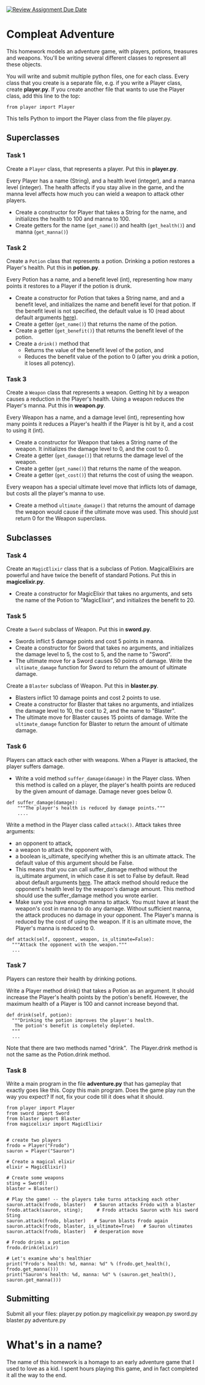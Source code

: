 [![Review Assignment Due Date](https://classroom.github.com/assets/deadline-readme-button-24ddc0f5d75046c5622901739e7c5dd533143b0c8e959d652212380cedb1ea36.svg)](https://classroom.github.com/a/zLomu2Zo)
# Compleat Adventure

This homework models an adventure game, with players, potions, treasures and weapons. You'll be writing several different classes to represent all these objects.

You will write and submit multiple python files, one for each class. Every class that you create is a separate file, e.g. if you write a Player class, create **player.py**. If you create another file that wants to use the Player class, add this line to the top:
```
from player import Player
```
This tells Python to import the Player class from the file player.py.

## Superclasses
### Task 1

Create a `Player` class, that represents a player. Put this in **player.py**.

Every Player has a name (String), and a health level (integer), and a manna level (integer). The health affects if you stay alive in the game, and the manna level affects how much you can wield a weapon to attack other players.
- Create a constructor for Player that takes a String for the name, and initializes the health to 100 and manna to 100.
- Create getters for the name (`get_name()`) and health (`get_health()`) and manna (`get_manna()`)

### Task 2

Create a `Potion` class that represents a potion. Drinking a potion restores a Player's health. Put this in **potion.py**.

Every Potion has a name, and a benefit level (int), representing how many points it restores to a Player if the potion is drunk.
- Create a constructor for Potion that takes a String name, and and a benefit level, and initializes the name and benefit level for that potion. If the benefit level is not specified, the default value is 10 (read about default arguments [here](https://www.geeksforgeeks.org/default-arguments-in-python/)).
- Create a getter (`get_name()`) that returns the name of the potion.
- Create a getter (`get_benefit()`) that returns the benefit level of the potion. 
- Create a `drink()` method that
  - Returns the value of the benefit level of the potion, and
  - Reduces the benefit value of the potion to 0 (after you drink a potion, it loses all potency).

### Task 3

Create a `Weapon` class that represents a weapon. Getting hit by a weapon causes a reduction in the Player's health. Using a weapon reduces the Player's manna. Put this in **weapon.py**.

Every Weapon has a name, and a damage level (int), representing how many points it reduces a Player's health if the Player is hit by it, and a cost to using it (int).
- Create a constructor for Weapon that takes a String name of the weapon. It initializes the damage level to 0, and the cost to 0.
- Create a getter (`get_damage()`) that returns the damage level of the weapon.
- Create a getter (`get_name()`) that returns the name of the weapon.
- Create a getter (`get_cost()`) that returns the cost of using the weapon.

Every weapon has a special ultimate level move that inflicts lots of damage, but costs all the player's manna to use.

- Create a method `ultimate_damage()` that returns the amount of damage the weapon would cause if the ultimate move was used. This should just return 0 for the Weapon superclass.

## Subclasses

### Task 4

Create an `MagicElixir` class that is a subclass of Potion. MagicalElixirs are powerful and have twice the benefit of standard Potions. Put this in **magicelixir.py**.

- Create a constructor for MagicElixir that takes no arguments, and sets the name of the Potion to "MagicElixir", and initializes the benefit to 20.

### Task 5

Create a `Sword` subclass of Weapon. Put this in **sword.py**.

- Swords inflict 5 damage points and cost 5 points in manna.
- Create a constructor for Sword that takes no arguments, and initializes the damage level to 5, the cost to 5, and the name to "Sword".
- The ultimate move for a Sword causes 50 points of damage. Write the `ultimate_damage` function for Sword to return the amount of ultimate damage.

Create a `Blaster` subclass of Weapon. Put this in **blaster.py**.

- Blasters inflict 10 damage points and cost 2 points to use.
- Create a constructor for Blaster that takes no arguments, and intializes the damage level to 10, the cost to 2, and the name to "Blaster".
- The ultimate move for Blaster causes 15 points of damage. Write the `ultimate_damage` function for Blaster to return the amount of ultimate damage.


### Task 6

Players can attack each other with weapons. When a Player is attacked, the player suffers damage.

- Write a void method `suffer_damage(damage)` in the Player class. When this method is called on a player, the player's health points are reduced by the given amount of damage. Damage never goes below 0.
```
def suffer_damage(damage):
    """The player's health is reduced by damage points."""
    ....
```

Write a method in the Player class called `attack()`. Attack takes three arguments:
- an opponent to attack,
- a weapon to attack the opponent with,
- a boolean is_ultimate, specifying whether this is an ultimate attack. The default value of this argument should be False. 
- This means that you can call suffer_damage method without the is_ultimate argument, in which case it is set to False by default. Read about default arguments [here](https://www.geeksforgeeks.org/default-arguments-in-python/).
The attack method should reduce the opponent's health level by the weapon's damage amount. This method should use the suffer_damage method you wrote earlier.
- Make sure you have enough manna to attack. You must have at least the weapon's cost in manna to do any damage. Without sufficient manna, the attack produces no damage in your opponent. The Player's manna is reduced by the cost of using the weapon. If it is an ultimate move, the Player's manna is reduced to 0.
```
def attack(self, opponent, weapon, is_ultimate=False):
  """Attack the opponent with the weapon."""
  ...
```

### Task 7

Players can restore their health by drinking potions.

Write a Player method drink() that takes a Potion as an argument. It should increase the Player's health points by the potion's benefit. However, the maximum health of a Player is 100 and cannot increase beyond that.
```
def drink(self, potion):
  """Drinking the potion improves the player's health.
   The potion's benefit is completely depleted.
  """
  ...
```
Note that there are two methods named "drink".  The Player.drink method is not the same as the Potion.drink method.

### Task 8

Write a main program in the file **adventure.py** that has gameplay that exactly goes like this. Copy this main program. Does the game play run the way you expect? If not, fix your code till it does what it should.
```
from player import Player
from sword import Sword
from blaster import Blaster
from magicelixir import MagicElixir


# create two players
frodo = Player("Frodo")
sauron = Player("Sauron")

# Create a magical elixir
elixir = MagicElixir()

# Create some weapons
sting = Sword()
blaster = Blaster()

# Play the game! -- the players take turns attacking each other
sauron.attack(frodo, blaster)   # Sauron attacks Frodo with a blaster
frodo.attack(sauron, sting);     # Frodo attacks Sauron with his sword Sting
sauron.attack(frodo, blaster)   # Sauron blasts Frodo again
sauron.attack(frodo, blaster, is_ultimate=True)   # Sauron ultimates
sauron.attack(frodo, blaster)   # desperation move

# Frodo drinks a potion
frodo.drink(elixir)

# Let's examine who's healthier
print("Frodo's health: %d, manna: %d" % (frodo.get_health(), frodo.get_manna()))
print("Sauron's health: %d, manna: %d" % (sauron.get_health(), sauron.get_manna()))
```




## Submitting

Submit all your files: player.py potion.py magicelixir.py weapon.py sword.py blaster.py adventure.py




# What's in a name?

The name of this homework is a homage to an early adventure game that I used to love as a kid. I spent hours playing this game, and in fact completed it all the way to the end.
